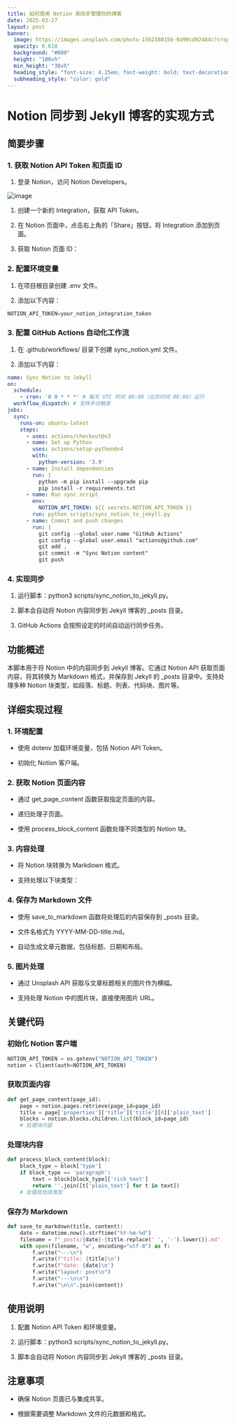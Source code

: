 ```yaml
---
title: 如何使用 Notion 来同步管理你的博客
date: 2025-03-27
layout: post
banner:
  image: https://images.unsplash.com/photo-1562380156-9a99cd92484c?crop=entropy&cs=tinysrgb&fit=max&fm=jpg&ixid=M3w2OTIwMzJ8MHwxfHJhbmRvbXx8fHx8fHx8fDE3NDMxMDY5MDR8&ixlib=rb-4.0.3&q=80&w=1080
  opacity: 0.618
  background: "#000"
  height: "100vh"
  min_height: "38vh"
  heading_style: "font-size: 4.25em; font-weight: bold; text-decoration: underline"
  subheading_style: "color: gold"
---
```


# Notion 同步到 Jekyll 博客的实现方式

## 简要步骤

### 1. 获取 Notion API Token 和页面 ID

1. 登录 Notion，访问 Notion Developers。

![image](https://prod-files-secure.s3.us-west-2.amazonaws.com/a7a0cc5a-89b9-4cda-8686-1fba0ca52f40/d19c1afe-dea5-4312-9333-786b0ba83054/image.png?X-Amz-Algorithm=AWS4-HMAC-SHA256&X-Amz-Content-Sha256=UNSIGNED-PAYLOAD&X-Amz-Credential=ASIAZI2LB466SHGOC5M5%2F20250327%2Fus-west-2%2Fs3%2Faws4_request&X-Amz-Date=20250327T202144Z&X-Amz-Expires=3600&X-Amz-Security-Token=IQoJb3JpZ2luX2VjEOT%2F%2F%2F%2F%2F%2F%2F%2F%2F%2FwEaCXVzLXdlc3QtMiJHMEUCIQCwsYw%2Fa4HVayRS5Ej10Sv7LWvQeiLQTQSaHEDI6YmUFAIgNk8p6tsAJq5z3XCL9lFp3%2BdMHveCdy9nE2DL2oQF7ckq%2FwMITRAAGgw2Mzc0MjMxODM4MDUiDMsSwXhoJX0vRwk7%2BSrcA%2FVGqWgYg8Y3lLQCw%2FcKZ7khQtS%2BHIRuC%2BmIw3tyXncGS81vEf7dD4OlIY3EKmzhtr9ZJTriQNAOPb6NeRDEjLwJk%2BTlHDB0ChBhOJAbgwIDNlLeP5w346F%2Fq2JpogU4J6HV3pi36CvlauNqVhRNSF%2By1plmqu3EMRug7m1%2Bp%2BOahJDKyBUySegq9Q4NJtbQPXffXG%2FhR3yvw65Q8TtyU8StJJre4V3c97Cz%2BmCIFuYR3DiZ36FDSkO1l6YCFt%2BHKyhdflEtjso5NCEPWItKwN8slbatdPFAcXZUttLTYaysDcmyp7giiLL%2F4v0yKkMo031LMUQe5x2Bhc8AUue%2BwOCSjYyhMGt0fYHOvLLXzC3GekFNUGL3LBp8XkjRDtKlrIftls%2FnaLm4OgpbSbFXDUUddBSlVApRy9C4Eqq8tKSOJVsbu5ZgV5jg%2BKGk1TGVcgfsWN6uOTl53o7Z1ZIMLAUUDILgNM2eExJnEQfa0DFTQEcYB6rvPHQbKr0Bf4DiWGjOO4PaDPMWCT%2B9JV5Pgz2Oil8HQpKsEzvOqAbLx4aV%2FjMojVYN54LBB%2F53LJ1YQAT4gaeR%2Bnqk3Cix5TpYpYYK67kfMNN63CcJna%2BARQwDDkheXSy%2F84UwoR49MJfdlr8GOqUBGCwS4TaRspHObzRc5UGv54uX0b5FQrRIYWYgl%2F1CID%2BDmGsAV9lZ3noLAXqm4MOKJaIv22ImMrJ51cwCyIHxh8K043n4Dd5kX3fZerqe5ti3f1pRfUUjFaDIoqs2aavxlgfMoVKfT%2FlWZ5RQZ0xlUYpz21DgPoZjKITHZWYPlh5fG79pwLlbll0nrLZAN40op3lWQdfuBaueIvaP4xnfwHJUMOm%2F&X-Amz-Signature=f2cb7b41a6a7959f4235e5d0a65985f552afc0ae658090f21059abe2b2c9d6b3&X-Amz-SignedHeaders=host&x-id=GetObject)

1. 创建一个新的 Integration，获取 API Token。

1. 在 Notion 页面中，点击右上角的「Share」按钮，将 Integration 添加到页面。

1. 获取 Notion 页面 ID：


### 2. 配置环境变量

1. 在项目根目录创建 .env 文件。

1. 添加以下内容：

```javascript
NOTION_API_TOKEN=your_notion_integration_token
```

### 3. 配置 GitHub Actions 自动化工作流

1. 在 .github/workflows/ 目录下创建 sync_notion.yml 文件。

1. 添加以下内容：

```yaml
name: Sync Notion to Jekyll
on:
  schedule:
    - cron: '0 0 * * *' # 每天 UTC 时间 00:00（北京时间 08:00）运行
  workflow_dispatch: # 支持手动触发
jobs:
  sync:
    runs-on: ubuntu-latest
    steps:
      - uses: actions/checkout@v3
      - name: Set up Python
        uses: actions/setup-python@v4
        with:
          python-version: '3.9'
      - name: Install dependencies
        run: |
          python -m pip install --upgrade pip
          pip install -r requirements.txt
      - name: Run sync script
        env:
          NOTION_API_TOKEN: ${{ secrets.NOTION_API_TOKEN }}
        run: python scripts/sync_notion_to_jekyll.py
      - name: Commit and push changes
        run: |
          git config --global user.name "GitHub Actions"
          git config --global user.email "actions@github.com"
          git add .
          git commit -m "Sync Notion content"
          git push
```

### 4. 实现同步

1. 运行脚本：python3 scripts/sync_notion_to_jekyll.py。

1. 脚本会自动将 Notion 内容同步到 Jekyll 博客的 _posts 目录。

1. GitHub Actions 会按照设定的时间自动运行同步任务。

## 功能概述

本脚本用于将 Notion 中的内容同步到 Jekyll 博客。它通过 Notion API 获取页面内容，将其转换为 Markdown 格式，并保存到 Jekyll 的 _posts 目录中。支持处理多种 Notion 块类型，如段落、标题、列表、代码块、图片等。

## 详细实现过程

### 1. 环境配置

- 使用 dotenv 加载环境变量，包括 Notion API Token。

- 初始化 Notion 客户端。

### 2. 获取 Notion 页面内容

- 通过 get_page_content 函数获取指定页面的内容。

- 递归处理子页面。

- 使用 process_block_content 函数处理不同类型的 Notion 块。

### 3. 内容处理

- 将 Notion 块转换为 Markdown 格式。

- 支持处理以下块类型：


### 4. 保存为 Markdown 文件

- 使用 save_to_markdown 函数将处理后的内容保存到 _posts 目录。

- 文件名格式为 YYYY-MM-DD-title.md。

- 自动生成文章元数据，包括标题、日期和布局。

### 5. 图片处理

- 通过 Unsplash API 获取与文章标题相关的图片作为横幅。

- 支持处理 Notion 中的图片块，直接使用图片 URL。

## 关键代码

### 初始化 Notion 客户端

```python
NOTION_API_TOKEN = os.getenv("NOTION_API_TOKEN")
notion = Client(auth=NOTION_API_TOKEN)
```

### 获取页面内容

```python
def get_page_content(page_id):
    page = notion.pages.retrieve(page_id=page_id)
    title = page['properties']['title']['title'][0]['plain_text']
    blocks = notion.blocks.children.list(block_id=page_id)
    # 处理块内容
```

### 处理块内容

```python
def process_block_content(block):
    block_type = block['type']
    if block_type == 'paragraph':
        text = block[block_type]['rich_text']
        return ''.join([t['plain_text'] for t in text])
    # 处理其他块类型
```

### 保存为 Markdown

```python
def save_to_markdown(title, content):
    date = datetime.now().strftime("%Y-%m-%d")
    filename = f"_posts/{date}-{title.replace(' ', '-').lower()}.md"
    with open(filename, "w", encoding="utf-8") as f:
        f.write("---\n")
        f.write(f"title: {title}\n")
        f.write(f"date: {date}\n")
        f.write("layout: post\n")
        f.write("---\n\n")
        f.write("\n\n".join(content))
```

## 使用说明

1. 配置 Notion API Token 和环境变量。

1. 运行脚本：python3 scripts/sync_notion_to_jekyll.py。

1. 脚本会自动将 Notion 内容同步到 Jekyll 博客的 _posts 目录。

## 注意事项

- 确保 Notion 页面已与集成共享。

- 根据需要调整 Markdown 文件的元数据和格式。